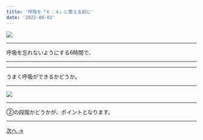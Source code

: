 ```yaml
---
title: '呼吸を「６：４」に整える前に'
date: '2022-08-01'
---
```

![](/images/003.jpg)
***
呼吸を忘れないようにする6時間で、
***
***
うまく呼吸ができるかどうか。
***
![](/images/003_.jpg)
***
②の段階かどうかが、ポイントとなります。
***
[ 次へ → ](/posts/04)
